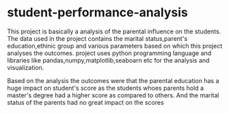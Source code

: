 # student-performance-analysis

This project is basically a analysis of the parental influence on the students.
The data used in the project contains the marital status,parent's education,ethinic group and various parameters based on which this project analyses the outcomes.
project uses python programming language and libraries like pandas,numpy,matplotlib,seaboarn etc for the analysis and visualization.

Based on the analysis the outcomes were that the parental education has a huge impact on student's score as the students whoes parents hold a master's degree had a higher score as compared to others.
And the marital status of the parents had no great impact on the scores
